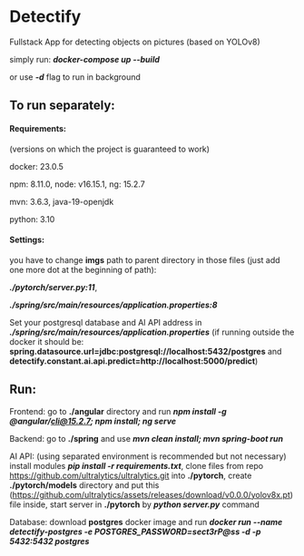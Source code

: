 # Detectify
Fullstack App for detecting objects on pictures (based on YOLOv8)

simply run:
***docker-compose up --build***

or use ***-d*** flag to run in background



## To run separately:

#### Requirements:


(versions on which the project is guaranteed to work)

docker: 23.0.5

npm: 8.11.0, node: v16.15.1, ng: 15.2.7

mvn: 3.6.3, java-19-openjdk

python: 3.10



#### Settings:

you have to change **imgs** path to parent directory in those files (just add one more dot at the beginning of path): 

***./pytorch/server.py:11***, 

***./spring/src/main/resources/application.properties:8*** 



Set your postgresql database and AI API address in ***./spring/src/main/resources/application.properties*** 
(if running outside the docker it should be: **spring.datasource.url=jdbc:postgresql://localhost:5432/postgres** and **detectify.constant.ai.api.predict=http://localhost:5000/predict**)

## Run:

Frontend: go to **./angular** directory and run ***npm install -g @angular/cli@15.2.7; npm install; ng serve***

Backend: go to **./spring** and use ***mvn clean install; mvn spring-boot run***

AI API: (using separated environment is recommended but not necessary) install modules ***pip install -r requirements.txt***, clone files from repo https://github.com/ultralytics/ultralytics.git into **./pytorch**, create **./pytorch/models** directory and put this (https://github.com/ultralytics/assets/releases/download/v0.0.0/yolov8x.pt) file inside, start server in **./pytorch** by ***python server.py*** command

Database: download **postgres** docker image and run ***docker run --name detectify-postgres -e POSTGRES_PASSWORD=sect3rP@ss -d -p 5432:5432 postgres***
